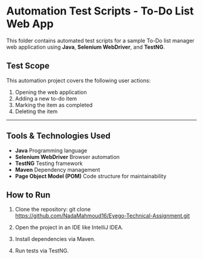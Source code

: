 # Automation Test Scripts - To-Do List Web App

This folder contains automated test scripts for a sample To-Do list manager web application using **Java**, **Selenium WebDriver**, and **TestNG**.


##  Test Scope

This automation project covers the following user actions:

1. Opening the web application
2. Adding a new to-do item
3. Marking the item as completed
4. Deleting the item

---

## Tools & Technologies Used

- **Java**  Programming language
- **Selenium WebDriver**  Browser automation
- **TestNG**  Testing framework
- **Maven**  Dependency management
- **Page Object Model (POM)**  Code structure for maintainability

## How to Run

1. Clone the repository:
   git clone https://github.com/NadaMahmoud16/Eyego-Technical-Assignment.git

2. Open the project in an IDE like IntelliJ IDEA.
3. Install dependencies via Maven.
4. Run tests via TestNG.
